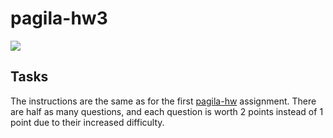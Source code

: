 # pagila-hw3
[![](https://github.com/snlam/pagila-hw3/workflows/tests/badge.svg)](https://github.com/snlam/pagila-hw3/actions?query=workflow%3Atests)

## Tasks

The instructions are the same as for the first [pagila-hw](https://github.com/snlam/pagila-hw) assignment.
There are half as many questions, and each question is worth 2 points instead of 1 point due to their increased difficulty.

